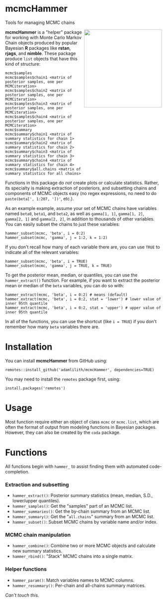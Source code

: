 # mcmcHammer
 Tools for managing MCMC chains

<img align="right" src="mcmcHammer.png" height="250"/>

**mcmcHammer** is a "helper" package for working with Monte Carlo Markov Chain objects produced by popular Bayesian **R** packages like **rstan**, **rjags**, and **nimble**. These package produce `list` objects that have this kind of structure:

```
mcmc$samples
mcmc$samples$chain1 <matrix of posterior samples, one per MCMCiteration>
mcmc$samples$chain2 <matrix of posterior samples, one per MCMCiteration>
mcmc$samples$chain3 <matrix of posterior samples, one per MCMCiteration>
mcmc$samples$chain4 <matrix of posterior samples, one per MCMCiteration>
mcmc$summary
mcmc$summary$chain1 <matrix of summary statistics for chain 1>
mcmc$summary$chain2 <matrix of summary statistics for chain 2>
mcmc$summary$chain3 <matrix of summary statistics for chain 3>
mcmc$summary$chain4 <matrix of summary statistics for chain 4>
mcmc$summary$all.chains <matrix of summary statistics for all chains>
```

Functions in this package do *not* create plots or calculate statistics. Rather, its specialty is making extraction of posteriors, and subsetting chains and components of MCMC objects easy (no regex expressions, no need to do `paste(beta[', 1:207, '])'`, etc.).

As an example example, assume your set of MCMC chains have variables named `beta0`, `beta1`, and `beta2`, as well as `gamma[1, 1]`, `gamma[1, 2]`, `gamma[2, 1]` and `gamma[2, 2]`, in addition to thousands of other variables. You can easily subset the chains to just these variables:

`hammer_subset(mcmc, 'beta', i = 0:2)`  
`hammer_subset(mcmc, 'gamma', j = 1:2, k = 1:2)`  

If you don't recall how many of each variable there are, you can use `TRUE` to indicate all of the relevant variables:

`hammer_subset(mcmc, 'beta', i = TRUE)`  
`hammer_subset(mcmc, 'gamma', j = TRUE, k = TRUE)`  

To get the posterior mean, median, or quantiles, you can use the `hammer_extract()` function. For example, if you want to extract the posterior mean or median of the `beta` variables, you can do so with:

`hammer_extract(mcmc, 'beta', i = 0:2) # means (default)`  
`hammer_extract(mcmc, 'beta', i = 0:2, stat = 'lower') # lower value of inner 95th quantile`  
`hammer_extract(mcmc, 'beta', i = 0:2, stat = 'upper') # upper value of inner 95th quantile`  

In all of the functions, you can use the shortcut (like `i = TRUE`) if you don't remember how many `beta` variables there are.

# Installation

You can install **mcmcHammer** from GitHub using:
 
`remotes::install_github('adamlilith/mcmcHammer', dependencies=TRUE)`  

You may need to install the `remotes` package first, using:

`install.packages('remotes')`

# Usage

Most function require either an object of class `mcmc` or `mcmc.list`, which are often the format of output from modeling functions in Bayesian packages. However, they can also be created by the `coda` package. 

# Functions

All functions begin with `hammer_` to assist finding them with automated code-completion.

### Extraction and subsetting
* `hammer_extract()`: Posterior summary statistics (mean, median, S.D., lower/upper quantiles).
* `hammer_samples()`: Get the "samples" part of an MCMC list.
* `hammer_summaries()`: Get the by-chain summary from an MCMC list.
* `hammer_summary()`: Get the "`all.chains`" summary from an MCMC list.
* `hammer_subset()`: Subset MCMC chains by variable name and/or index.

### MCMC chain manipulation
* `hammer_combine()`: Combine two or more MCMC objects and calculate new summary statistics.
* `hammer_rbind()`: "Stack" MCMC chains into a single matrix.

### Helper functions
* `hammer_param()`: Match variables names to MCMC columns.
* `hammer_resummary()`: Per-chain and all-chains summary matrices.

*Can't touch this.*
